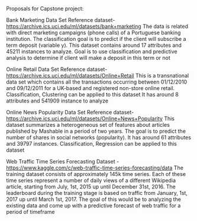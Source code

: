 Proposals for Capstone project:

Bank Marketing Data Set 
Reference dataset- https://archive.ics.uci.edu/ml/datasets/bank+marketing
The data is related with direct marketing campaigns (phone calls) of a Portuguese banking institution. The classification goal is to predict if the client will subscribe a term deposit (variable y).
This dataset contains around 17 attributes and 45211 instances to analyze.
Goal is to use classification and predictive analysis to determine if client will make a deposit in this term or not

Online Retail Data Set 
Reference dataset- https://archive.ics.uci.edu/ml/datasets/Online+Retail
This is a transnational data set which contains all the transactions occurring between 01/12/2010 and 09/12/2011 for a UK-based and registered non-store online retail.
Classification, Clustering can be applied to this dataset
It has around 8 attributes and 541909 instance to analyze

Online News Popularity Data Set 
Reference dataset- https://archive.ics.uci.edu/ml/datasets/Online+News+Popularity
This dataset summarizes a heterogeneous set of features about articles published by Mashable in a period of two years. The goal is to predict the number of shares in social networks (popularity).
It has around 61 attributes and 39797 instances.
Classification, Regression can be applied to this dataset

Web Traffic Time Series Forecasting
Dataset - https://www.kaggle.com/c/web-traffic-time-series-forecasting/data
The training dataset consists of approximately 145k time series. Each of these time series represent a number of daily views of a different Wikipedia article, starting from July, 1st, 2015 up until December 31st, 2016. The leaderboard during the training stage is based on traffic from January, 1st, 2017 up until March 1st, 2017.
The goal of this would be to analyzing the existing data and come up with a predictive forecast of web traffic for a period of timeframe
